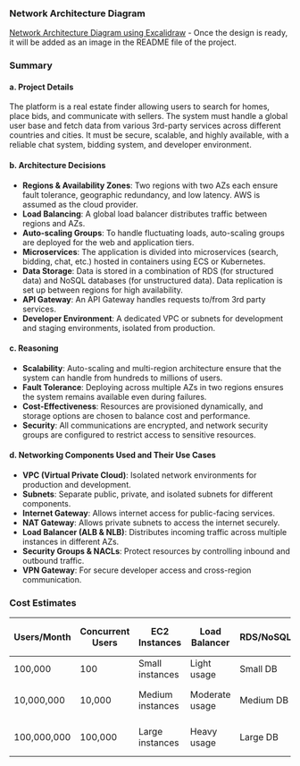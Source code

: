 ### **Network Architecture Diagram**

[Network Architecture Diagram using Excalidraw](https://excalidraw.com) - Once the design is ready, it will be added as an image in the README file of the project.

### **Summary**

#### a. **Project Details**

The platform is a real estate finder allowing users to search for homes, place bids, and communicate with sellers. The system must handle a global user base and fetch data from various 3rd-party services across different countries and cities. It must be secure, scalable, and highly available, with a reliable chat system, bidding system, and developer environment.

#### b. **Architecture Decisions**

- **Regions & Availability Zones**: Two regions with two AZs each ensure fault tolerance, geographic redundancy, and low latency. AWS is assumed as the cloud provider.
- **Load Balancing**: A global load balancer distributes traffic between regions and AZs.
- **Auto-scaling Groups**: To handle fluctuating loads, auto-scaling groups are deployed for the web and application tiers.
- **Microservices**: The application is divided into microservices (search, bidding, chat, etc.) hosted in containers using ECS or Kubernetes.
- **Data Storage**: Data is stored in a combination of RDS (for structured data) and NoSQL databases (for unstructured data). Data replication is set up between regions for high availability.
- **API Gateway**: An API Gateway handles requests to/from 3rd party services.
- **Developer Environment**: A dedicated VPC or subnets for development and staging environments, isolated from production.

#### c. **Reasoning**

- **Scalability**: Auto-scaling and multi-region architecture ensure that the system can handle from hundreds to millions of users.
- **Fault Tolerance**: Deploying across multiple AZs in two regions ensures the system remains available even during failures.
- **Cost-Effectiveness**: Resources are provisioned dynamically, and storage options are chosen to balance cost and performance.
- **Security**: All communications are encrypted, and network security groups are configured to restrict access to sensitive resources.

#### d. **Networking Components Used and Their Use Cases**

- **VPC (Virtual Private Cloud)**: Isolated network environments for production and development.
- **Subnets**: Separate public, private, and isolated subnets for different components.
- **Internet Gateway**: Allows internet access for public-facing services.
- **NAT Gateway**: Allows private subnets to access the internet securely.
- **Load Balancer (ALB & NLB)**: Distributes incoming traffic across multiple instances in different AZs.
- **Security Groups & NACLs**: Protect resources by controlling inbound and outbound traffic.
- **VPN Gateway**: For secure developer access and cross-region communication.

### **Cost Estimates**

| **Users/Month** | **Concurrent Users** | **EC2 Instances** | **Load Balancer** | **RDS/NoSQL** | **API Gateway**   | **Total Estimate (USD)** |
| --------------- | -------------------- | ----------------- | ----------------- | ------------- | ----------------- | ------------------------ |
| 100,000         | 100                  | Small instances   | Light usage       | Small DB      | Low requests      | $500 - $1000             |
| 10,000,000      | 10,000               | Medium instances  | Moderate usage    | Medium DB     | Moderate requests | $10,000 - $20,000        |
| 100,000,000     | 100,000              | Large instances   | Heavy usage       | Large DB      | High requests     | $100,000 - $200,000      |
